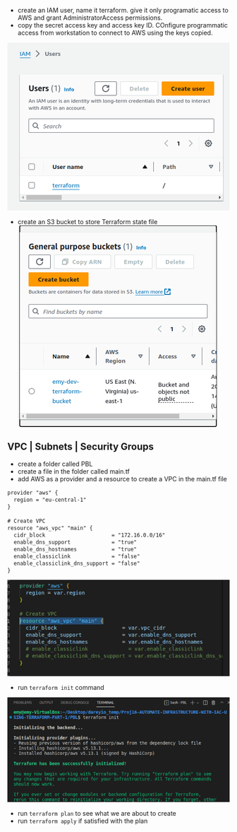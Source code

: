 -   create an IAM user, name it terraform. give it only programatic access to AWS and grant AdministratorAccess permissions.
-   copy the secret access key and access key ID. COnfigure programmatic access from workstation to connect to AWS using the keys copied.

![iam](./images/iam22-58-40.png)

-   create an S3 bucket to store Terraform state file
![s3](./images/s3.png)

## VPC | Subnets | Security Groups
-   create a folder called PBL
-   create a file in the folder called main.tf
-   add AWS as a provider and a resource to create a VPC in the main.tf file
```
provider "aws" {
  region = "eu-central-1"
}

# Create VPC
resource "aws_vpc" "main" {
  cidr_block                     = "172.16.0.0/16"
  enable_dns_support             = "true"
  enable_dns_hostnames           = "true"
  enable_classiclink             = "false"
  enable_classiclink_dns_support = "false"
}
```
![vpc](./images/create-vpc.png)

- run `terraform init` command

![terraform](./images/terra-init.png)

-   run `terraform plan` to see what we are about to create
-   run `terraform apply` if satisfied with the plan